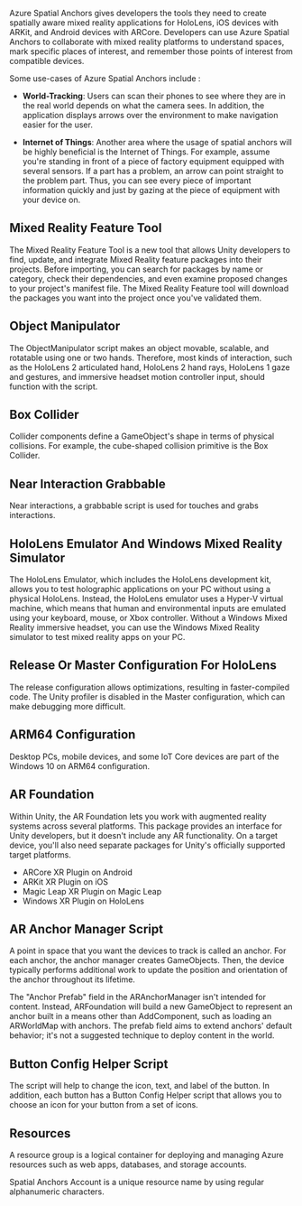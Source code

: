 Azure Spatial Anchors gives developers the tools they need to create spatially aware mixed reality applications for HoloLens, iOS devices with ARKit, and Android devices with ARCore.
Developers can use Azure Spatial Anchors to collaborate with mixed reality platforms to understand spaces, mark specific places of interest, and remember those points of interest from compatible devices.

Some use-cases of Azure Spatial Anchors include :

* **World-Tracking**: Users can scan their phones to see where they are in the real world depends on what the camera sees. In addition, the application displays arrows over the environment to make navigation easier for the user.

* **Internet of Things**: Another area where the usage of spatial anchors will be highly beneficial is the Internet of Things. For example, assume you're standing in front of a piece of factory equipment equipped with several sensors. If a part has a problem, an arrow can point straight to the problem part. Thus, you can see every piece of important information quickly and just by gazing at the piece of equipment with your device on.

## Mixed Reality Feature Tool

The Mixed Reality Feature Tool is a new tool that allows Unity developers to find, update, and integrate Mixed Reality feature packages into their projects. Before importing, you can search for packages by name or category, check their dependencies, and even examine proposed changes to your project's manifest file. The Mixed Reality Feature tool will download the packages you want into the project once you've validated them.

## Object Manipulator

The ObjectManipulator script makes an object movable, scalable, and rotatable using one or two hands. Therefore, most kinds of interaction, such as the HoloLens 2 articulated hand, HoloLens 2 hand rays, HoloLens 1 gaze and gestures, and immersive headset motion controller input, should function with the script.

## Box Collider

Collider components define a GameObject's shape in terms of physical collisions. For example, the cube-shaped collision primitive is the Box Collider.

## Near Interaction Grabbable

Near interactions, a grabbable script is used for touches and grabs interactions.

## HoloLens Emulator And Windows Mixed Reality Simulator

The HoloLens Emulator, which includes the HoloLens development kit, allows you to test holographic applications on your PC without using a physical HoloLens. Instead, the HoloLens emulator uses a Hyper-V virtual machine, which means that human and environmental inputs are emulated using your keyboard, mouse, or Xbox controller.
Without a Windows Mixed Reality immersive headset, you can use the Windows Mixed Reality simulator to test mixed reality apps on your PC.

## Release Or Master Configuration For HoloLens

The release configuration allows optimizations, resulting in faster-compiled code.
The Unity profiler is disabled in the Master configuration, which can make debugging more difficult.

## ARM64 Configuration

Desktop PCs, mobile devices, and some IoT Core devices are part of the Windows 10 on ARM64 configuration.

## AR Foundation

Within Unity, the AR Foundation lets you work with augmented reality systems across several platforms. This package provides an interface for Unity developers, but it doesn't include any AR functionality. On a target device, you'll also need separate packages for Unity's officially supported target platforms.

* ARCore XR Plugin on Android
* ARKit XR Plugin on iOS
* Magic Leap XR Plugin on Magic Leap
* Windows XR Plugin on HoloLens

## AR Anchor Manager Script

A point in space that you want the devices to track is called an anchor. For each anchor, the anchor manager creates GameObjects. Then, the device typically performs additional work to update the position and orientation of the anchor throughout its lifetime.

The "Anchor Prefab" field in the ARAnchorManager isn't intended for content. Instead, ARFoundation will build a new GameObject to represent an anchor built in a means other than AddComponent, such as loading an ARWorldMap with anchors. The prefab field aims to extend anchors' default behavior; it's not a suggested technique to deploy content in the world.

## Button Config Helper Script

The script will help to change the icon, text, and label of the button. In addition, each button has a Button Config Helper script that allows you to choose an icon for your button from a set of icons.

## Resources

A resource group is a logical container for deploying and managing Azure resources such as web apps, databases, and storage accounts.

Spatial Anchors Account is a unique resource name by using regular alphanumeric characters.
